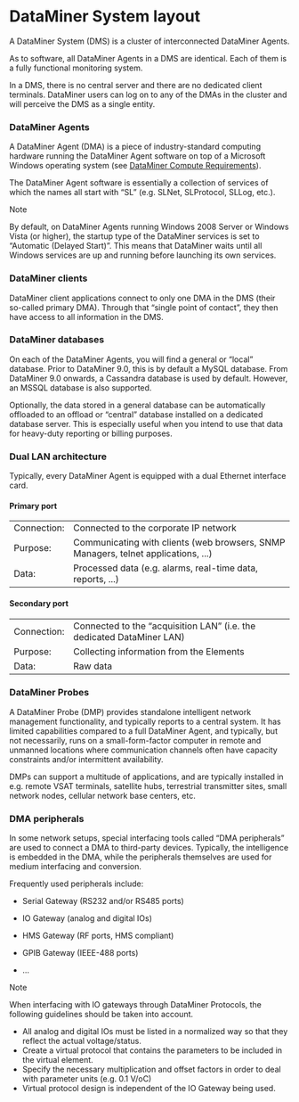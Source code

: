 # DataMiner System layout

A DataMiner System (DMS) is a cluster of interconnected DataMiner Agents.

As to software, all DataMiner Agents in a DMS are identical. Each of them is a fully functional monitoring system.

In a DMS, there is no central server and there are no dedicated client terminals. DataMiner users can log on to any of the DMAs in the cluster and will perceive the DMS as a single entity.

### DataMiner Agents

A DataMiner Agent (DMA) is a piece of industry-standard computing hardware running the DataMiner Agent software on top of a Microsoft Windows operating system (see [DataMiner Compute Requirements](https://community.dataminer.services/dataminer-compute-requirements/)).

The DataMiner Agent software is essentially a collection of services of which the names all start with “SL” (e.g. SLNet, SLProtocol, SLLog, etc.).

> [!NOTE]
> By default, on DataMiner Agents running Windows 2008 Server or Windows Vista (or higher), the startup type of the DataMiner services is set to “Automatic (Delayed Start)”. This means that DataMiner waits until all Windows services are up and running before launching its own services.

### DataMiner clients

DataMiner client applications connect to only one DMA in the DMS (their so-called primary DMA). Through that “single point of contact”, they then have access to all information in the DMS.

### DataMiner databases

On each of the DataMiner Agents, you will find a general or “local” database. Prior to DataMiner 9.0, this is by default a MySQL database. From DataMiner 9.0 onwards, a Cassandra database is used by default. However, an MSSQL database is also supported.

Optionally, the data stored in a general database can be automatically offloaded to an offload or “central” database installed on a dedicated database server. This is especially useful when you intend to use that data for heavy-duty reporting or billing purposes.

### Dual LAN architecture

Typically, every DataMiner Agent is equipped with a dual Ethernet interface card.

#### Primary port

|             |                                                                                    |
|-------------|------------------------------------------------------------------------------------|
| Connection: | Connected to the corporate IP network                                              |
| Purpose:    | Communicating with clients (web browsers, SNMP Managers, telnet applications, ...) |
| Data:       | Processed data (e.g. alarms, real-time data, reports, ...)                         |

#### Secondary port

|             |                                                                       |
|-------------|-----------------------------------------------------------------------|
| Connection: | Connected to the “acquisition LAN” (i.e. the dedicated DataMiner LAN) |
| Purpose:    | Collecting information from the Elements                              |
| Data:       | Raw data                                                              |

### DataMiner Probes

A DataMiner Probe (DMP) provides standalone intelligent network management functionality, and typically reports to a central system. It has limited capabilities compared to a full DataMiner Agent, and typically, but not necessarily, runs on a small-form-factor computer in remote and unmanned locations where communication channels often have capacity constraints and/or intermittent availability.

DMPs can support a multitude of applications, and are typically installed in e.g. remote VSAT terminals, satellite hubs, terrestrial transmitter sites, small network nodes, cellular network base centers, etc.

### DMA peripherals

In some network setups, special interfacing tools called “DMA peripherals” are used to connect a DMA to third-party devices. Typically, the intelligence is embedded in the DMA, while the peripherals themselves are used for medium interfacing and conversion.

Frequently used peripherals include:

- Serial Gateway (RS232 and/or RS485 ports)

- IO Gateway (analog and digital IOs)

- HMS Gateway (RF ports, HMS compliant)

- GPIB Gateway (IEEE-488 ports)

- ...

> [!NOTE]
> When interfacing with IO gateways through DataMiner Protocols, the following guidelines should be taken into account.
> -  All analog and digital IOs must be listed in a normalized way so that they reflect the actual voltage/status.
> -  Create a virtual protocol that contains the parameters to be included in the virtual element.
> -  Specify the necessary multiplication and offset factors in order to deal with parameter units (e.g. 0.1 V/oC)
> -  Virtual protocol design is independent of the IO Gateway being used.


